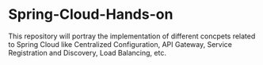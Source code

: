 # Spring-Cloud-Hands-on
This repository will portray the implementation of different concpets related to Spring Cloud like Centralized Configuration, API Gateway, Service Registration and Discovery, Load Balancing, etc.
